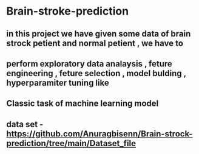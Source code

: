 # Brain-stroke-prediction
## in this project we have given some data of brain strock petient and normal petient , we have to 
## perform exploratory data analaysis , feture engineering , feture selection , model bulding , hyperparamiter tuning like 
## Classic task of machine learning model 

## data set -  https://github.com/Anuragbisenn/Brain-strock-prediction/tree/main/Dataset_file
